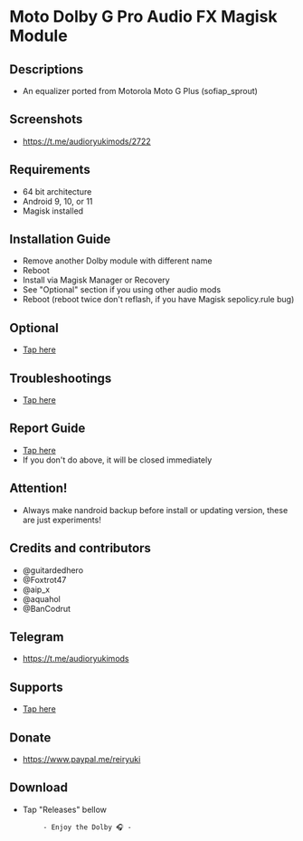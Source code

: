 # Moto Dolby G Pro Audio FX Magisk Module

## Descriptions
- An equalizer ported from Motorola Moto G Plus (sofiap_sprout)

## Screenshots
- https://t.me/audioryukimods/2722

## Requirements
- 64 bit architecture
- Android 9, 10, or 11
- Magisk installed

## Installation Guide
- Remove another Dolby module with different name
- Reboot
- Install via Magisk Manager or Recovery
- See "Optional" section if you using other audio mods
- Reboot (reboot twice don't reflash, if you have Magisk sepolicy.rule bug)

## Optional
- [Tap here](https://t.me/audioryukimods/2616)

## Troubleshootings
- [Tap here](https://t.me/audioryukimods/2617)

## Report Guide
- [Tap here](https://t.me/audioryukimods/2618)
- If you don't do above, it will be closed immediately

## Attention!
- Always make nandroid backup before install or updating version, these are just experiments!

## Credits and contributors
- @guitardedhero
- @Foxtrot47
- @aip_x
- @aquahol
- @BanCodrut

## Telegram
- https://t.me/audioryukimods

## Supports
- [Tap here](https://t.me/audioryukimods/2619)

## Donate
- https://www.paypal.me/reiryuki

## Download
- Tap "Releases" bellow





           - Enjoy the Dolby 🎧 -




